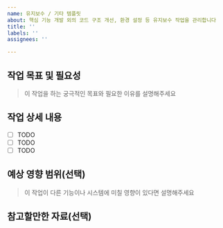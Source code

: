 ```yaml
---
name: 유지보수 / 기타 템플릿
about: 핵심 기능 개발 외의 코드 구조 개선, 환경 설정 등 유지보수 작업을 관리합니다
title: ''
labels: ''
assignees: ''

---
```


## 작업 목표 및 필요성

> 이 작업을 하는 궁극적인 목표와 필요한 이유를 설명해주세요

## 작업 상세 내용

- [ ] TODO
- [ ] TODO
- [ ] TODO

## 예상 영향 범위(선택)

> 이 작업이 다른 기능이나 시스템에 미칠 영향이 있다면 설명해주세요

## 참고할만한 자료(선택)
